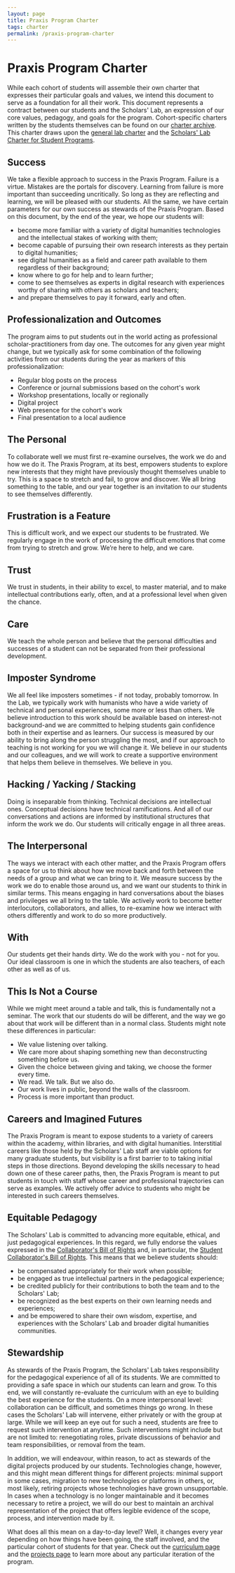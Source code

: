 ```yaml
---
layout: page
title: Praxis Program Charter
tags: charter
permalink: /praxis-program-charter
---
```


# Praxis Program Charter

While each cohort of students will assemble their own charter that expresses their particular goals and values, we intend this document to serve as a foundation for all their work. This document represents a contract between our students and the Scholars' Lab, an expression of our core values, pedagogy, and goals for the program. Cohort-specific charters written by the students themselves can be found on our [charter archive](/charter). This charter draws upon the [general lab charter](http://scholarslab.org/about/charter) and the [Scholars' Lab Charter for Student Programs](http://scholarslab.org/student-programs-charter).

## Success

We take a flexible approach to success in the Praxis Program. Failure is a virtue. Mistakes are the portals for discovery. Learning from failure is more important than succeeding uncritically. So long as they are reflecting and learning, we will be pleased with our students. All the same, we have certain parameters for our own success as stewards of the Praxis Program. Based on this document, by the end of the year, we hope our students will:

* become more familiar with a variety of digital humanities technologies and the intellectual stakes of working with them;
* become capable of pursuing their own research interests as they pertain to digital humanities;
* see digital humanities as a field and career path available to them regardless of their background;
* know where to go for help and to learn further;
* come to see themselves as experts in digital research with experiences worthy of sharing with others as scholars and teachers;
* and prepare themselves to pay it forward, early and often.

## Professionalization and Outcomes

The program aims to put students out in the world acting as professional scholar-practitioners from day one. The outcomes for any given year might change, but we typically ask for some combination of the following activities from our students during the year as markers of this professionalization:

* Regular blog posts on the process
* Conference or journal submissions based on the cohort's work
* Workshop presentations, locally or regionally
* Digital project
* Web presence for the cohort's work
* Final presentation to a local audience

## The Personal

To collaborate well we must first re-examine ourselves, the work we do and how we do it. The Praxis Program, at its best, empowers students to explore new interests that they might have previously thought themselves unable to try. This is a space to stretch and fail, to grow and discover. We all bring something to the table, and our year together is an invitation to our students to see themselves differently.

## Frustration is a Feature

This is difficult work, and we expect our students to be frustrated. We regularly engage in the work of processing the difficult emotions that come from trying to stretch and grow. We’re here to help, and we care.

## Trust

We trust in students, in their ability to excel, to master material, and to make intellectual contributions early, often, and at a professional level when given the chance.

## Care 

We teach the whole person and believe that the personal difficulties and successes of a student can not be separated from their professional development.

## Imposter Syndrome

We all feel like imposters sometimes - if not today, probably tomorrow. In the Lab, we typically work with humanists who have a wide variety of technical and personal experiences, some more or less than others. We believe introduction to this work should be available based on interest-not background-and we are committed to helping students gain confidence both in their expertise and as learners. Our success is measured by our ability to bring along the person struggling the most, and if our approach to teaching is not working for you we will change it. We believe in our students and our colleagues, and we will work to create a supportive environment that helps them believe in themselves. We believe in you.

## Hacking / Yacking / Stacking

Doing is inseparable from thinking. Technical decisions are intellectual ones. Conceptual decisions have technical ramifications. And all of our conversations and actions are informed by institutional structures that inform the work we do. Our students will critically engage in all three areas.

## The Interpersonal

The ways we interact with each other matter, and the Praxis Program offers a space for us to think about how we move back and forth between the needs of a group and what we can bring to it. We measure success by the work we do to enable those around us, and we want our students to think in similar terms. This means engaging in hard conversations about the biases and privileges we all bring to the table. We actively work to become better interlocutors, collaborators, and allies, to re-examine how we interact with others differently and work to do so more productively.

## With

Our students get their hands dirty. We do the work with you - not for you. Our ideal classroom is one in which the students are also teachers, of each other as well as of us.

## This Is Not a Course

While we might meet around a table and talk, this is fundamentally not a seminar. The work that our students do will be different, and the way we go about that work will be different than in a normal class. Students might note these differences in particular:

* We value listening over talking.
* We care more about shaping something new than deconstructing something before us.
* Given the choice between giving and taking, we choose the former every time.
* We read. We talk. But we also do.
* Our work lives in public, beyond the walls of the classroom.
* Process is more important than product.

## Careers and Imagined Futures

The Praxis Program is meant to expose students to a variety of careers within the academy, within libraries, and with digital humanities. Interstitial careers like those held by the Scholars' Lab staff are viable options for many graduate students, but visibility is a first barrier to to taking initial steps in those directions. Beyond developing the skills necessary to head down one of these career paths, then, the Praxis Program is meant to put students in touch with staff whose career and professional trajectories can serve as examples. We actively offer advice to students who might be interested in such careers themselves.

## Equitable Pedagogy

The Scholars' Lab is committed to advancing more equitable, ethical, and just pedagogical experiences. In this regard, we fully endorse the values expressed in the [Collaborator's Bill of Rights](http://mcpress.media-commons.org/offthetracks/part-one-models-for-collaboration-career-paths-acquiring-institutional-support-and-transformation-in-the-field/a-collaboration/collaborators%E2%80%99-bill-of-rights/) and, in particular, the [Student Collaborator's Bill of Rights](http://cdh.ucla.edu/news/a-student-collaborators-bill-of-rights/). This means that we believe students should:

* be compensated appropriately for their work when possible;
* be engaged as true intellectual partners in the pedagogical experience;
* be credited publicly for their contributions to both the team and to the Scholars' Lab;
* be recognized as the best experts on their own learning needs and experiences;
* and be empowered to share their own wisdom, expertise, and experiences with the Scholars' Lab and broader digital humanities communities.

## Stewardship

As stewards of the Praxis Program, the Scholars' Lab takes responsibility for the pedagogical experience of all of its students. We are committed to providing a safe space in which our students can learn and grow. To this end, we will constantly re-evaluate the curriculum with an eye to building the best experience for the students. On a more interpersonal level: collaboration can be difficult, and sometimes things go wrong. In these cases the Scholars' Lab will intervene, either privately or with the group at large. While we will keep an eye out for such a need, students are free to request such intervention at anytime. Such interventions might include but are not limited to: renegotiating roles, private discussions of behavior and team responsibilities, or removal from the team. 

In addition, we will endeavour, within reason, to act as stewards of the digital projects produced by our students. Technologies change, however, and this might mean different things for different projects: minimal support in some cases, migration to new technologies or platforms in others, or, most likely, retiring projects whose technologies have grown unsupportable. In cases when a technology is no longer maintainable and it becomes necessary to retire a project, we will do our best to maintain an archival representation of the project that offers legible evidence of the scope, process, and intervention made by it.

What does all this mean on a day-to-day level? Well, it changes every year depending on how things have been going, the staff involved, and the particular cohort of students for that year. Check out the [curriculum page](/curriculum) and the [projects page](/projects) to learn more about any particular iteration of the program.


<div id="modified-date"></div>

<script>
(function() {
  var githubAPI = "https://api.github.com/repos/scholarslab/praxis/commits";
  $.getJSON( githubAPI, {
    path: "/charter/praxis-program-charter.md"
  })
    .done(function( data ) {
      var date = new Date(data[0].commit.author.date);
      var formatted_date = new Intl.DateTimeFormat('sv').format(date)
      $("#modified-date").text('Last updated: ' + formatted_date);
    });
})();
</script>